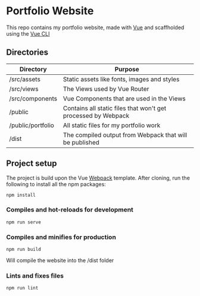# Portfolio Website
This repo contains my portfolio website, made with [Vue](https://github.com/vuejs/vue) and scaffholded using the [Vue CLI](https://github.com/vuejs/vue-cli)

## Directories
| Directory         | Purpose                                                       |
|-------------------|---------------------------------------------------------------|
| /src/assets       | Static assets like fonts, images and styles                   |
| /src/views        | The Views used by Vue Router                                  |
| /src/components   | Vue Components that are used in the Views                     |
| /public           | Contains all static files that won't get processed by Webpack |
| /public/portfolio | All static files for my portfolio work                        |
| /dist             | The compiled output from Webpack that will be published       |

## Project setup
The project is build upon the Vue [Webpack](https://github.com/webpack/webpack) template. After cloning, run the following to install all the npm packages:
```
npm install
```

### Compiles and hot-reloads for development
```
npm run serve
```

### Compiles and minifies for production
```
npm run build
```
Will compile the website into the /dist folder

### Lints and fixes files
```
npm run lint
```
